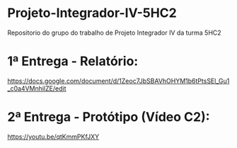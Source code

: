 # Projeto-Integrador-IV-5HC2
Repositorio do grupo do trabalho de Projeto Integrador IV da turma 5HC2

# 1ª Entrega - Relatório:
https://docs.google.com/document/d/1Zeoc7JbSBAVhOHYM1b6tPtsSEl_Gu1_c0a4VMnhilZE/edit

# 2ª Entrega - Protótipo (Vídeo C2):
https://youtu.be/qtKmmPKfJXY
